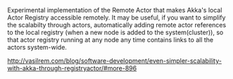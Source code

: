Experimental implementation of the Remote Actor that makes Akka's local Actor Registry accessible remotely. It may be useful, if you want to simplify the scalabilty through actors, automatically adding remote actor references to the local registry (when a new node is added to the system(cluster)), so that actor registry running at any node any time contains links to all the actors system-wide.

http://vasilrem.com/blog/software-development/even-simpler-scalability-with-akka-through-registryactor/#more-896